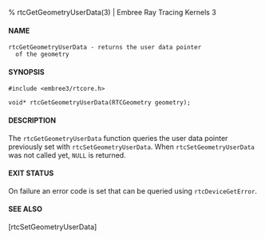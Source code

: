 % rtcGetGeometryUserData(3) | Embree Ray Tracing Kernels 3

#### NAME

    rtcGetGeometryUserData - returns the user data pointer
      of the geometry

#### SYNOPSIS

    #include <embree3/rtcore.h>

    void* rtcGetGeometryUserData(RTCGeometry geometry);

#### DESCRIPTION

The `rtcGetGeometryUserData` function queries the user data pointer
previously set with `rtcSetGeometryUserData`. When
`rtcSetGeometryUserData` was not called yet, `NULL` is returned.

#### EXIT STATUS

On failure an error code is set that can be queried using
`rtcDeviceGetError`.

#### SEE ALSO

[rtcSetGeometryUserData]
